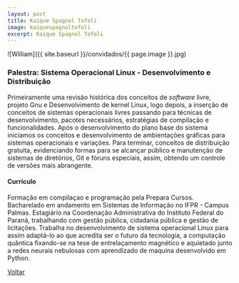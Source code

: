 ```yaml
---
layout: post
title: Kaique Spagnol Tofoli
image: kaiquespagnoltofoli
excerpt: Kaique Spagnol Tofoli
---
```

![William]({{ site.baseurl }}/convidados/{{ page.image }}.jpg)

### Palestra: Sistema Operacional Linux - Desenvolvimento e Distribuição 

Primeiramente uma revisão histórica dos conceitos de _software_ livre, projeto Gnu e Desenvolvimento de kernel Linux, logo depois, a inserção de conceitos de sistemas operacionais livres passando para técnicas de desenvolvimento, pacotes necessários, estratégias de compilação e funcionalidades. Após o desenvolvimento do plano base do sistema iniciamos os conceitos e desenvolvimento de ambientações gráficas para sistemas operacionais e variações. Para terminar, conceitos de distribuição gratuita, evidenciando formas para se alcançar público e manutenção de sistemas de diretórios, Git e fóruns especiais, assim, obtendo um controle de versões mais abrangente.

#### Currículo

Formação em compilaçao e programação pela Prepara Cursos. Bacharelado em andamento em Sistemas de Informação no IFPR - Campus Palmas.  Estagiário na Coordenação Administrativa do Instituto Federal do Paraná, trabalhando com gestão pública, cidadania pública e gestão de licitações. Trabalha no desenvolvimento de sistema operacional Linux para assim adaptá-lo ao que acredita ser o futuro da tecnologia, a computação quântica fixando-se na tese de entrelaçamento magnético e aquietado junto a redes neurais nebulosas com aprendizado de maquina desenvolvido em Python.

<a href="{{ site.baseurl }}/index.html">Voltar</a>
